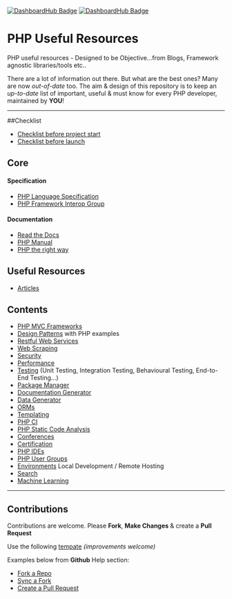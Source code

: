 [![DashboardHub Badge](http://dashboardhub.io/badge/552f7dcdcaeb17.39567168 "DashboardHub Badge")](http://dashboardhub.io/d/552f7dcdcaeb17.39567168)
[![DashboardHub Badge](http://dashboardhub.io/badge/views/552f7dcdcaeb17.39567168 "DashboardHub Badge")](http://dashboardhub.io/d/552f7dcdcaeb17.39567168)

# PHP Useful Resources

PHP useful resources - Designed to be Objective...from Blogs, Framework agnostic libraries/tools etc..

There are a lot of information out there. But what are the best ones? Many are now *out-of-date* too. The aim & design of this repository is to keep an *up-to-date* list of important, useful & must know for every PHP developer, maintained by **YOU**!

---

##Checklist

* [Checklist before project start](project-start-checklist.md)
* [Checklist before launch](online-checklist.md)

## Core

#### Specification

* [PHP Language Specification](https://github.com/php/php-langspec)
* [PHP Framework Interop Group](http://www.php-fig.org)

#### Documentation

* [Read the Docs](https://readthedocs.org)
* [PHP Manual](https://php.net/manual/en/index.php)
* [PHP the right way](http://www.phptherightway.com)

## Useful Resources

* [Articles](articles.md)

## Contents

* [PHP MVC Frameworks](/frameworks.md)
* [Design Patterns](/design-patterns.md) with PHP examples
* [Restful Web Services](/restful-services.md)
* [Web Scraping](/web-scraping.md)
* [Security](/security.md)
* [Performance](/performance.md)
* [Testing](/testing.md) (Unit Testing, Integration Testing, Behavioural Testing, End-to-End Testing...)
* [Package Manager](/package-manager.md)
* [Documentation Generator](/documentation-generator.md)
* [Data Generator](/data-generator.md)
* [ORMs](/orms.md)
* [Templating](/templating.md)
* [PHP CI](/ci.md)
* [PHP Static Code Analysis](/static-code-analysis.md)
* [Conferences](/conferences.md)
* [Certification](/certification.md)
* [PHP IDEs](/ides.md)
* [PHP User Groups](/user-groups.md)
* [Environments](/environments.md) Local Development / Remote Hosting
* [Search](/search.md)
* [Machine Learning](/machine-learning.md)

---

## Contributions

Contributions are welcome. Please **Fork**, **Make Changes** & create a **Pull Request**

Use the following [tempate](_template.md) *(improvements welcome)*

Examples below from **Github** Help section:

* [Fork a Repo](https://help.github.com/articles/fork-a-repo)
* [Sync a Fork](https://help.github.com/articles/syncing-a-fork)
* [Create a Pull Request](https://help.github.com/articles/creating-a-pull-request)
